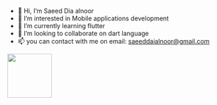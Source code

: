 - 👋 Hi, I’m Saeed Dia alnoor
- 👀 I’m interested in Mobile applications development
- 🌱 I’m currently learning flutter
- 💞️ I’m looking to collaborate on dart language
- 📫 you can contact with me on email: saeeddaialnoor@gmail.com

<!---
saeed-dai-alnoor/saeed-dai-alnoor is a ✨ special ✨ repository because its `README.md` (this file) appears on your GitHub profile.
You can click the Preview link to take a look at your changes.
--->
<a href="URL_REDIRECT" target="blank"><img align="center" src="URL_TO_YOUR_IMAGE" height="100" /></a>
